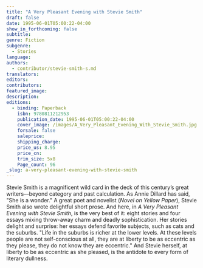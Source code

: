 ```yaml
---
title: "A Very Pleasant Evening with Stevie Smith"
draft: false
date: 1995-06-01T05:00:22-04:00
show_in_forthcoming: false
subtitle:
genre: Fiction
subgenre:
  - Stories
language:
authors:
  - contributor/stevie-smith-s.md
translators:
editors:
contributors:
featured_image:
description:
editions:
  - binding: Paperback
    isbn: 9780811212953
    publication_date: 1995-06-01T05:00:22-04:00
    cover_image: /images/A_Very_Pleasant_Evening_With_Stevie_Smith.jpg
    forsale: false
    saleprice:
    shipping_charge:
    price_us: 8.95
    price_cn:
    trim_size: 5x8
    Page_count: 96
_slug: a-very-pleasant-evening-with-stevie-smith
---
```


Stevie Smith is a magnificent wild card in the deck of this century’s great writers––beyond category and past calculation. As Annie Dillard has said, "She is a wonder." A great poet and novelist (_Novel on Yellow Paper_), Stevie Smith also wrote delightful short prose. And here, in _A Very Pleasant Evening with Stevie Smith_, is the very best of it: eight stories and four essays mixing throw-away charm and deadly sophistication. Her stories delight and surprise: her essays defend favorite subjects, such as cats and the suburbs. "Life in the suburbs is richer at the lower levels. At these levels people are not self-conscious at all, they are at liberty to be as eccentric as they please, they do not know they are eccentric." And Stevie herself, at liberty to be as eccentric as she pleased, is the antidote to every form of literary dullness.

